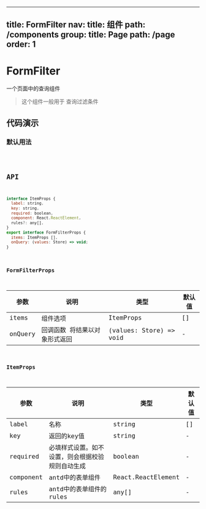 
---
title: FormFilter
nav:
  title: 组件
  path: /components
group:
  title: Page
  path: /page
  order: 1
---


# FormFilter

一个页面中的查询组件
> 这个组件一般用于 查询过滤条件


## 代码演示

### 默认用法

<code src="./demo/demo1.tsx" />


## API
```javascript
interface ItemProps {
  label: string,
  key: string,
  required: boolean,
  component: React.ReactElement,
  rules?: any[],
}
export interface FormFilterProps {
  items: ItemProps [],
  onQuery: (values: Store) => void;
}
```

### FormFilterProps

| 参数                           | 说明                            | 类型                                  | 默认值             |
|--------------------------------|---------------------------------|---------------------------------------|--------------------|
| items            | 组件选项                    | ItemProps                               | []              |
| onQuery            | 回调函数 将结果以对象形式返回   |  (values: Store) => void                     |         -      |

### ItemProps
| 参数                           | 说明                            | 类型                                  | 默认值             |
|--------------------------------|---------------------------------|---------------------------------------|--------------------|
| label            | 名称                    | string                               | []              |
| key            | 返回的key值                    |  string                    |         -      |
| required            | 必填样式设置。如不设置，则会根据校验规则自动生成  |  boolean                    |         -      |
| component            | antd中的表单组件  |  React.ReactElement           |         -      |
| rules            | antd中的表单组件的rules  |  any[]           |         -      |
